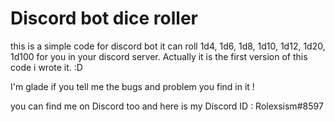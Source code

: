# Discord bot dice roller

this is a simple code for discord bot it can roll 1d4, 1d6, 1d8, 1d10, 1d12, 1d20, 1d100 for you in your discord server. 
Actually it is the first version of this code i wrote it. :D


I'm glade if you tell me the bugs and problem you find in it !

you can find me on Discord too and here is my Discord ID : Rolexsism#8597


